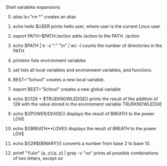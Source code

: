 Shell variables expansions

0. alias ls="rm *"
creates an alias

1. echo hello $USER
prints hello user, where user is the current Linux user

2. export PATH=$PATH:/action
adds /action to the PATH. /action

3. echo $PATH | tr -s ":" "\n" | wc -l
counts the number of directories in the PATH

4. printenv
lists environment variables

5. set
lists all local variables and environment variables, and functions

6. BEST="School"
creates a new local variable.

7. export BEST="School"
creates a new global variable

8. echo $((128 + $TRUEKNOWLEDGE))
prints the result of the addition of 128 with the value stored in the environment variable TRUEKNOWLEDGE

9. echo $((POWER/DIVIDE)) 
displays the result of BREATH to the power LOVE

10. echo $((BREATH**LOVE))
displays the result of BREATH to the power LOVE

11. echo $((2#${BINARY}))
converts a number from base 2 to base 10.

12. printf "%s\n" {a..z}{a..z} | grep -v "oo"
prints all possible combinations of two letters, except oo
